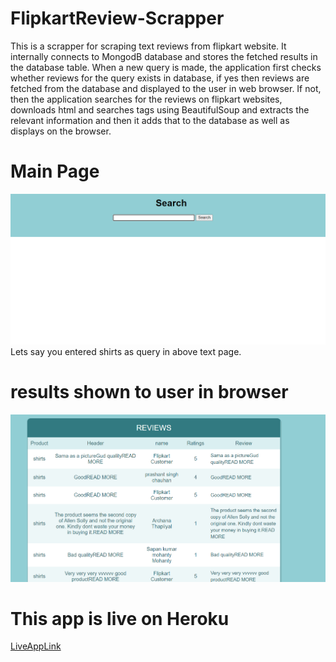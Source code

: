 # FlipkartReview-Scrapper
This is a scrapper for scraping text reviews from flipkart website. It internally connects to MongodB database and stores the fetched results in the database table. When a new query is made, the application first checks whether reviews for the query exists in database, if yes then reviews are fetched from the database and displayed to the user in web browser. If not, then the application searches for the reviews on flipkart websites, downloads html and searches tags using BeautifulSoup and extracts the relevant information and then it adds that to the database as well as displays on the browser.

# Main Page
![Alt Text](https://github.com/Sachin-Bharadwaj/FlipkartReview-Scrapper/blob/master/output/MainPage.png)
Lets say you entered shirts as query in above text page.

# results shown to user in browser
![Alt Text](https://github.com/Sachin-Bharadwaj/FlipkartReview-Scrapper/blob/master/output/SearchResults.png)

# This app is live on Heroku
[LiveAppLink](https://fkart-reviewscrapper.herokuapp.com/)
